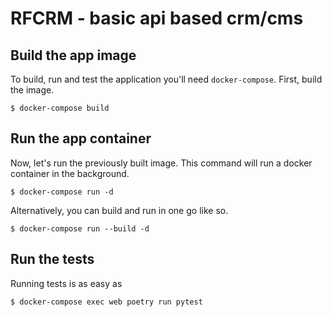 # RFCRM - basic api based crm/cms

## Build the app image

To build, run and test the application you'll need `docker-compose`. First, build the image.

```
$ docker-compose build
```

## Run the app container

Now, let's run the previously built image. This command will run a docker container in the background.

```
$ docker-compose run -d
```

Alternatively, you can build and run in one go like so.

```
$ docker-compose run --build -d
```

## Run the tests

Running tests is as easy as

```
$ docker-compose exec web poetry run pytest
```
